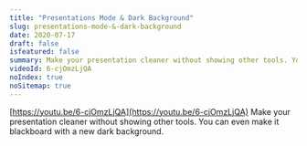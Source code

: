 ```yaml
---
title: "Presentations Mode & Dark Background"
slug: presentations-mode-&-dark-background
date: 2020-07-17
draft: false
isfeatured: false
summary: Make your presentation cleaner without showing other tools. You can even make it a blackboard with a new dark background.
videoId: 6-cjOmzLjQA
noIndex: true
noSitemap: true
---
```




[https://youtu.be/6-cjOmzLjQA](https://youtu.be/6-cjOmzLjQA)
Make your presentation cleaner without showing other tools. You can even make it blackboard with a new dark background.
